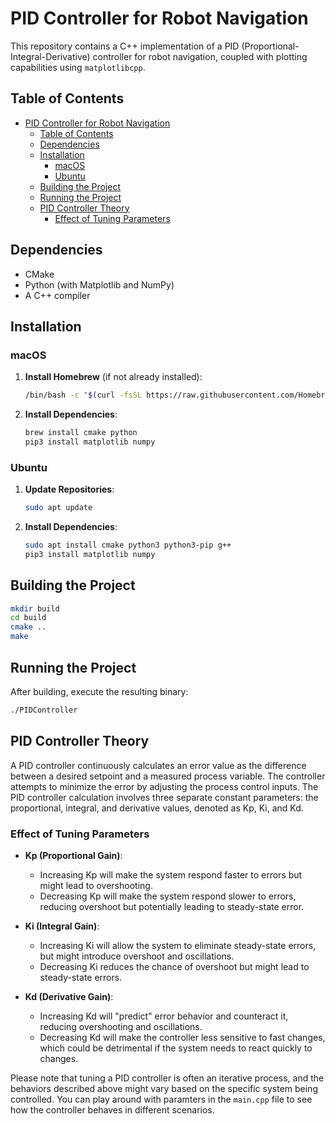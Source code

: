 # PID Controller for Robot Navigation

This repository contains a C++ implementation of a PID (Proportional-Integral-Derivative) controller for robot navigation, coupled with plotting capabilities using `matplotlibcpp`.

## Table of Contents

- [PID Controller for Robot Navigation](#pid-controller-for-robot-navigation)
  - [Table of Contents](#table-of-contents)
  - [Dependencies](#dependencies)
  - [Installation](#installation)
    - [macOS](#macos)
    - [Ubuntu](#ubuntu)
  - [Building the Project](#building-the-project)
  - [Running the Project](#running-the-project)
  - [PID Controller Theory](#pid-controller-theory)
    - [Effect of Tuning Parameters](#effect-of-tuning-parameters)

## Dependencies

- CMake
- Python (with Matplotlib and NumPy)
- A C++ compiler

## Installation

### macOS

1. **Install Homebrew** (if not already installed):

    ```bash
    /bin/bash -c "$(curl -fsSL https://raw.githubusercontent.com/Homebrew/install/HEAD/install.sh)"
    ```

2. **Install Dependencies**:

    ```bash
    brew install cmake python
    pip3 install matplotlib numpy
    ```

### Ubuntu

1. **Update Repositories**:

    ```bash
    sudo apt update
    ```

2. **Install Dependencies**:

    ```bash
    sudo apt install cmake python3 python3-pip g++
    pip3 install matplotlib numpy
    ```

## Building the Project

```bash
mkdir build
cd build
cmake ..
make
```

## Running the Project

After building, execute the resulting binary:

```bash
./PIDController
```

## PID Controller Theory

A PID controller continuously calculates an error value as the difference between a desired setpoint and a measured process variable. The controller attempts to minimize the error by adjusting the process control inputs. The PID controller calculation involves three separate constant parameters: the proportional, integral, and derivative values, denoted as Kp, Ki, and Kd.

### Effect of Tuning Parameters

- **Kp (Proportional Gain)**:
  - Increasing Kp will make the system respond faster to errors but might lead to overshooting.
  - Decreasing Kp will make the system respond slower to errors, reducing overshoot but potentially leading to steady-state error.

- **Ki (Integral Gain)**:
  - Increasing Ki will allow the system to eliminate steady-state errors, but might introduce overshoot and oscillations.
  - Decreasing Ki reduces the chance of overshoot but might lead to steady-state errors.

- **Kd (Derivative Gain)**:
  - Increasing Kd will "predict" error behavior and counteract it, reducing overshooting and oscillations.
  - Decreasing Kd will make the controller less sensitive to fast changes, which could be detrimental if the system needs to react quickly to changes.

Please note that tuning a PID controller is often an iterative process, and the behaviors described above might vary based on the specific system being controlled. You can play around with paramters in the `main.cpp` file to see how the controller behaves in different scenarios.

